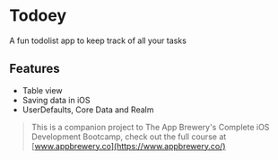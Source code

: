 
# Todoey 
A fun todolist app to keep track of all your tasks

## Features

* Table view
* Saving data in iOS
* UserDefaults, Core Data and Realm



>This is a companion project to The App Brewery's Complete iOS Development Bootcamp, check out the full course at [www.appbrewery.co](https://www.appbrewery.co/)

